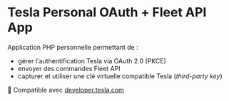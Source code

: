 # Tesla Personal OAuth + Fleet API App

Application PHP personnelle permettant de :
- gérer l'authentification Tesla via OAuth 2.0 (PKCE)
- envoyer des commandes Fleet API
- capturer et utiliser une clé virtuelle compatible Tesla (_third-party key_)

🔐 Compatible avec [developer.tesla.com](https://developer.tesla.com)

